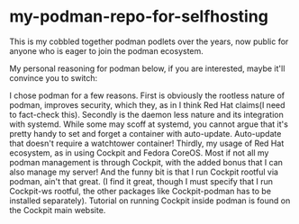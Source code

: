 # my-podman-repo-for-selfhosting

This is my cobbled together podman podlets over the years, now public for anyone who is eager to join the podman ecosystem.


My personal reasoning for podman below, if you are interested, maybe it'll convince you to switch:

I chose podman for a few reasons. First is obviously the rootless nature of podman, improves security, which they, as in I think Red Hat claims(I need to fact-check this).
Secondly is the daemon less nature and its integration with systemd. While some may scoff at systemd, you cannot argue that it's pretty handy to set and forget a container with auto-update. Auto-update that doesn't require a watchtower container! Thirdly, my usage of Red Hat ecosystem, as in using Cockpit and Fedora CoreOS. Most if not all my podman management is through Cockpit, with the added bonus that I can also manage my server! And the funny bit is that I run Cockpit rootful via podman, ain't that great. (I find it great, though I must specify that I run Cockpit-ws rootful, the other packages like Cockpit-podman has to be installed separately).
Tutorial on running Cockpit inside podman is found on the Cockpit main website.